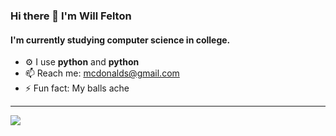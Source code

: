 ### Hi there 👋 I'm Will Felton

#### I'm currently studying computer science in college.

- ⚙️ I use **python** and **python**
- 📫 Reach me: mcdonalds@gmail.com
- ⚡️ Fun fact: My balls ache

---


<p align="left>
    <a href="https://www.google.xom">
        <img src="https://img.shields.io/badge/python-3670A0?style=for-the-badge&logo=python&logoColor=ffdd54"/> 
    </a>
                                                                                                                                            
</p>
